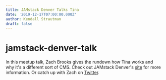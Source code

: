 ```yaml
---
title: JAMstack Denver Talks Tina
date: '2019-12-17T07:00:00.000Z'
author: Kendall Strautman
draft: false
---
```


# jamstack-denver-talk

In this meetup talk, Zach Brooks gives the rundown how Tina works and why it's a different sort of CMS. Check out JAMstack Denver's [site](https://jamstackdenver.org/) for more information. Or catch up with Zach on [Twitter](https://twitter.com/Zacann0n).

